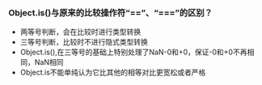 ### Object.is()与原来的比较操作符“==”、“===”的区别？
+ 两等号判断，会在比较时进行类型转换
+ 三等号判断，比较时不进行隐式类型转换
+ Object.is(),在三等号的基础上特别处理了NaN\-0和+0，保证-0和+0不再相同，NaN相同
+ Object.is不能单纯认为它比其他的相等对比更宽松或者严格
